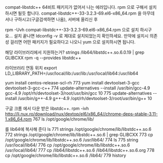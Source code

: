compat-libstdc++ 64비트 패키지가 없어서 나는 에러입니다.
rpm 으로 구해서 설치하시면 될듯 합니다.
compat-libstdc++-33-3.2.3-69.el6-x86_64.rpm 을 아무데서나 구하시고(구글검색하면 나옴), 서버에 올리신 후

rpm -Uvh compat-libstdc++-33-3.2.3-69.el6-x86_64.rpm
으로 설치 하시구요...
설치 끝나면 ldconfig -v 로 제대로 설치되었는지 확인하세요.
만약에 설치시 의존성 걸리면 어떤 패키지가 필요하다고 나오니 yum 으로 설치하시면 됩니다.


해당 라이브러리에서 지원하는거?
strings /lib64/libstdc++.so.6.0.19 | grep GLIBCXX
rpm -q --provides libstdc++

라이브러리 연동 위치
export LD_LIBRARY_PATH=/usr/local/lib:/usr/lib:/usr/local/lib64:/usr/lib64


yum install centos-release-scl-rh
  773  yum install devtoolset-3-gcc devtoolset-3-gcc-c++
  774  update-alternatives --install /usr/bin/gcc-4.9 gcc-4.9 /opt/rh/devtoolset-3/root/usr/bin/gcc 10
  775  update-alternatives --install /usr/bin/g++-4.9 g++-4.9 /opt/rh/devtoolset-3/root/usr/bin/g++ 10

구글 크롬 에서 다운 받은 libstdc++.
rpm -ivh http://li.nux.ro/download/nux/dextop/el6/x86_64//chrome-deps-stable-3.11-1.x86_64.rpm
  767  ls /opt/google/chrome/lib/

를 lib64에 복사해 준다
ls
  771  strings /opt/google/chrome/lib/libstdc++.so.6 
  772  strings /opt/google/chrome/lib/libstdc++.so.6 | grep GLIBCXX
  773  cp /opt/google/chrome/lib/libstdc++.so.6 /usr/lib64/
  774  ls
  775  string /usr/local/lib64/
  776  cp /opt/google/chrome/lib/libstdc++.so.6 /usr/local/lib64/
  777  cp /lib64/libstdc++.so.6 /lib64/libstdc++.so.6.org
  778  cp /opt/google/chrome/lib/libstdc++.so.6 /lib64/
  779  history

